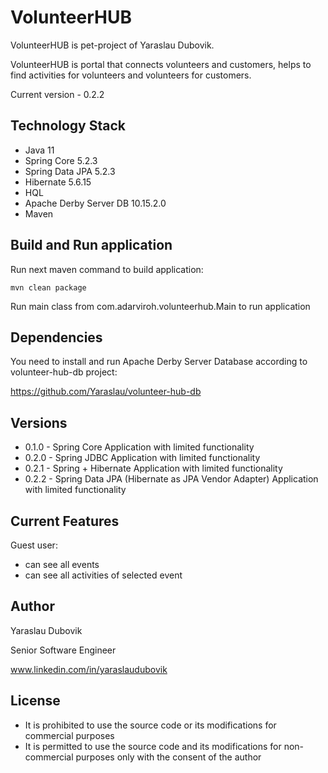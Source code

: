 # VolunteerHUB
VolunteerHUB is pet-project of Yaraslau Dubovik.

VolunteerHUB is portal that connects volunteers and customers, helps to find activities for volunteers and volunteers for customers.

Current version - 0.2.2

## Technology Stack

- Java 11 
- Spring Core 5.2.3 
- Spring Data JPA 5.2.3
- Hibernate 5.6.15
- HQL
- Apache Derby Server DB 10.15.2.0
- Maven

## Build and Run application

Run next maven command to build application:
```maven
mvn clean package
```

Run main class from com.adarviroh.volunteerhub.Main to run application

## Dependencies

You need to install and run Apache Derby Server Database according to volunteer-hub-db project:

https://github.com/Yaraslau/volunteer-hub-db

## Versions

- 0.1.0 - Spring Core Application with limited functionality
- 0.2.0 - Spring JDBC Application with limited functionality
- 0.2.1 - Spring + Hibernate Application with limited functionality
- 0.2.2 - Spring Data JPA (Hibernate as JPA Vendor Adapter) Application with limited functionality

## Current Features

Guest user:

- can see all events
- can see all activities of selected event

## Author

Yaraslau Dubovik

Senior Software Engineer

www.linkedin.com/in/yaraslaudubovik

## License

- It is prohibited to use the source code or its modifications for commercial purposes
- It is permitted to use the source code and its modifications for non-commercial purposes only with the consent of the author